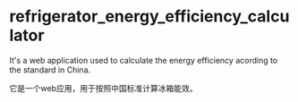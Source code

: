 refrigerator_energy_efficiency_calculator
=========================================
It's a web application used to calculate the energy efficiency acording to the standard in China.

它是一个web应用，用于按照中国标准计算冰箱能效。